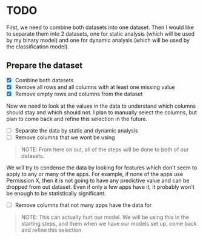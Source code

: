 # TODO

First, we need to combine both datasets into one dataset. 
Then I would like to separate them into 2 datasets, one for static analysis (which will be used by my binary model) and one for dynamic analysis (which will be used by the classification model).

## Prepare the dataset
- [x] Combine both datasets
- [x] Remove all rows and all columns with at least one missing value
- [x] Remove empty rows and columns from the dataset

Now we need to look at the values in the data to understand which columns should stay and which should not. 
I plan to manually select the columns, but plan to come back and refine this selection in the future.

- [ ] Separate the data by static and dynamic analysis 
- [ ] Remove columns that we wont be using

> NOTE: From here on out, all of the steps will be done to both of our datasets.

We will try to condense the data by looking for features which don't seem to apply to any or many of the apps. For example, if none of the apps use Permission X, then it is not going to have any predictive value and can be dropped from out dataset. Even if only a few apps have it, it probably won't be enough to be statistically significant.

- [ ] Remove columns that not many apps have the data for

> NOTE: This can actually hurt our model. We will be using this in the starting steps, and them when we have our models set up, come back and refine this selection.